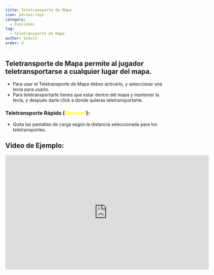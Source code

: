 ```yaml
---
title: Teletransporte de Mapa
icon: person-rays
category:
  - Funciones
tag:
  - Teletransporte de Mapa
author: Schvis
order: 4
---
```


## Teletransporte de Mapa permite al jugador teletransportarse a cualquier lugar del mapa.
- Para usar el Teletransporte de Mapa debes activarlo, y seleccionar una tecla para usarlo.
- Para teletransportarte tienes que estar dentro del mapa y mantener la tecla, y después darle click a donde quieras teletransportarte.
### Teletransporte Rápido (<span style='color:yellow;'>Sponsor</span>):
- Quita las pantallas de carga según la distancia seleccionada para los teletransportes.

## Video de Ejemplo:

<div class="iframe-container"><iframe width="640" height="360" src="https://www.youtube.com/embed/Xm3mTEbIE9g?list=PL5eI1Tb64p56g27qfYk7VuFTz4FK6YrKa" title="Korepi - Map TP/Fast TP" frameborder="0" allow="accelerometer; autoplay; clipboard-write; encrypted-media; gyroscope; picture-in-picture; web-share" allowfullscreen></iframe></div>

